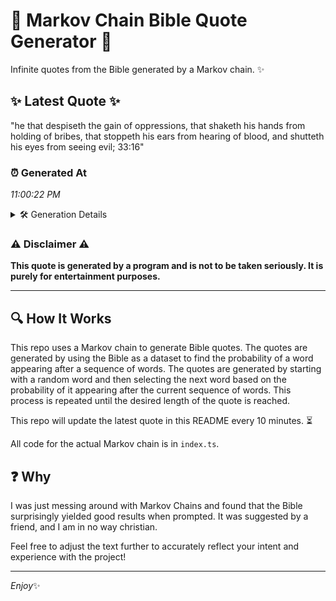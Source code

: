 # 📖 Markov Chain Bible Quote Generator 📖

Infinite quotes from the Bible generated by a Markov chain. ✨

## ✨ Latest Quote ✨
"he that despiseth the gain of oppressions, that shaketh his hands from holding of bribes, that stoppeth his ears from hearing of blood, and shutteth his eyes from seeing evil; 33:16"

### ⏰ Generated At
*11:00:22 PM*

<details>
    <summary>🛠️ Generation Details</summary>
    <p>
        <strong>🌱 Seed:</strong> he<br>
        <strong>🔄 Iterations:</strong> 30<br>
        <strong>📜 Context History:</strong><br>[ he ]: that<br>[ he, that ]: despiseth<br>[ he, that, despiseth ]: the<br>[ he, that, despiseth, the ]: gain<br>[ he, that, despiseth, the, gain ]: of<br>[ he, that, despiseth, the, gain, of ]: oppressions,<br>[ that, despiseth, the, gain, of, oppressions, ]: that<br>[ despiseth, the, gain, of, oppressions,, that ]: shaketh<br>[ the, gain, of, oppressions,, that, shaketh ]: his<br>[ gain, of, oppressions,, that, shaketh, his ]: hands<br>[ of, oppressions,, that, shaketh, his, hands ]: from<br>[ oppressions,, that, shaketh, his, hands, from ]: holding<br>[ that, shaketh, his, hands, from, holding ]: of<br>[ shaketh, his, hands, from, holding, of ]: bribes,<br>[ his, hands, from, holding, of, bribes, ]: that<br>[ hands, from, holding, of, bribes,, that ]: stoppeth<br>[ from, holding, of, bribes,, that, stoppeth ]: his<br>[ holding, of, bribes,, that, stoppeth, his ]: ears<br>[ of, bribes,, that, stoppeth, his, ears ]: from<br>[ bribes,, that, stoppeth, his, ears, from ]: hearing<br>[ that, stoppeth, his, ears, from, hearing ]: of<br>[ stoppeth, his, ears, from, hearing, of ]: blood,<br>[ his, ears, from, hearing, of, blood, ]: and<br>[ ears, from, hearing, of, blood,, and ]: shutteth<br>[ from, hearing, of, blood,, and, shutteth ]: his<br>[ hearing, of, blood,, and, shutteth, his ]: eyes<br>[ of, blood,, and, shutteth, his, eyes ]: from<br>[ blood,, and, shutteth, his, eyes, from ]: seeing<br>[ and, shutteth, his, eyes, from, seeing ]: evil;<br>[ shutteth, his, eyes, from, seeing, evil; ]: 33:16<br>
    </p>
</details>

### ⚠️ Disclaimer ⚠️
**This quote is generated by a program and is not to be taken seriously. It is purely for entertainment purposes.**

---

## 🔍 How It Works

This repo uses a Markov chain to generate Bible quotes. The quotes are generated by using the Bible as a dataset to find the probability of a word appearing after a sequence of words. The quotes are generated by starting with a random word and then selecting the next word based on the probability of it appearing after the current sequence of words. This process is repeated until the desired length of the quote is reached.

This repo will update the latest quote in this README every 10 minutes. ⏳

All code for the actual Markov chain is in `index.ts`.

## ❓ Why

I was just messing around with Markov Chains and found that the Bible surprisingly yielded good results when prompted. 
It was suggested by a friend, and I am in no way christian.

Feel free to adjust the text further to accurately reflect your intent and experience with the project!

---

*Enjoy*✨
